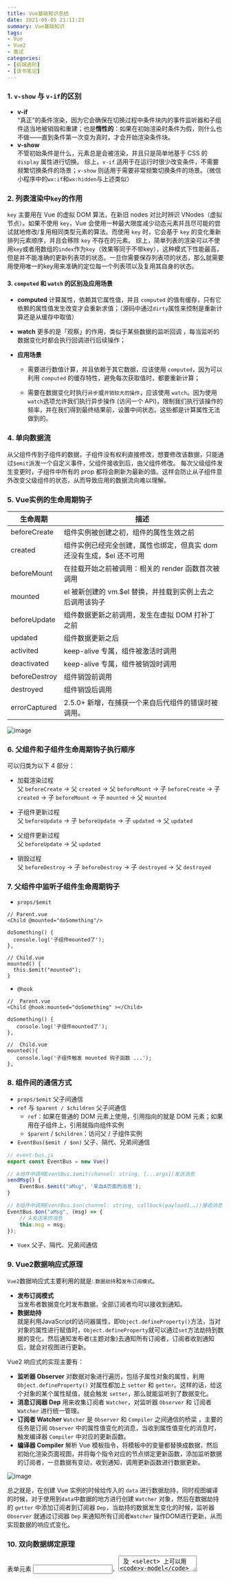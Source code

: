 ```yaml
---
title: Vue基础知识总结
date: 2021-05-05 21:11:23
summary: Vue基础知识
tags:
- Vue
- Vue2
- 面试
categories:
- [前端进阶]
- [读书笔记]
---
```

### 1. `v-show` 与 `v-if`的区别
- **v-if**   
“真正”的条件渲染，因为它会确保在切换过程中条件块内的事件监听器和子组件适当地被销毁和重建；也是**惰性的**：如果在初始渲染时条件为假，则什么也不做——直到条件第一次变为真时，才会开始渲染条件块。
- **v-show**   
不管初始条件是什么，元素总是会被渲染，并且只是简单地基于 CSS 的 `display` 属性进行切换。
综上，`v-if` 适用于在运行时很少改变条件，不需要频繁切换条件的场景；`v-show` 则适用于需要非常频繁切换条件的场景。（微信小程序中的`wx:if`和`wx:hidden`与上述类似）

### 2. 列表渲染中`key`的作用
`key` 主要用在 Vue 的虚拟 DOM 算法，在新旧 nodes 对比时辨识 VNodes（虚拟节点）。如果不使用 `key`，Vue 会使用一种最大限度减少动态元素并且尽可能的尝试就地修改/复用相同类型元素的算法。而使用 `key` 时，它会基于 `key` 的变化重新排列元素顺序，并且会移除 `key` 不存在的元素。
综上，简单列表的渲染可以不使用`key`或者用数组的`index`作为`key`（效果等同于不带key），这种模式下性能最高，但是并不能准确的更新列表项的状态。一旦你需要保存列表项的状态，那么就需要用使用唯一的key用来准确的定位每一个列表项以及复用其自身的状态。

#### 3. `computed` 和 `watch` 的区别及应用场景
- **computed**
计算属性，依赖其它属性值，并且 `computed` 的值有缓存，只有它依赖的属性值发生改变才会重新求值；（源码中通过`dirty`属性来控制是重新计算还是从缓存中取值）
- **watch**
更多的是「观察」的作用，类似于某些数据的监听回调 ，每当监听的数据变化时都会执行回调进行后续操作；  

- **应用场景**  
  - 需要进行数值计算，并且依赖于其它数据，应该使用 `computed`，因为可以利用 `computed` 的缓存特性，避免每次获取值时，都要重新计算；

  - 需要在数据变化时执行`异步`或`开销较大的操作`，应该使用 `watch`。因为使用`watch`选项允许我们执行异步操作 (访问一个 API)，限制我们执行该操作的频率，并在我们得到最终结果前，设置中间状态。这些都是计算属性无法做到的。

### 4. 单向数据流
从父组件传到子组件的数据，子组件没有权利直接修改，想要修改该数据，只能通过`$emit`派发一个自定义事件，父组件接收到后，由父组件修改。
每次父级组件发生变更时，子组件中所有的 prop 都将会刷新为最新的值。这样会防止从子组件意外改变父级组件的状态，从而导致应用的数据流向难以理解。

### 5. Vue实例的生命周期钩子

生命周期 | 描述
---|---
beforeCreate | 组件实例被创建之初，组件的属性生效之前
created | 组件实例已经完全创建，属性也绑定，但真实 dom 还没有生成，$el 还不可用
beforeMount | 在挂载开始之前被调用：相关的 render 函数首次被调用
mounted | el 被新创建的 vm.$el 替换，并挂载到实例上去之后调用该钩子
beforeUpdate | 组件数据更新之前调用，发生在虚拟 DOM 打补丁之前
updated | 组件数据更新之后
activited | keep-alive 专属，组件被激活时调用
deactivated | keep-alive 专属，组件被销毁时调用
beforeDestroy | 组件销毁前调用
destroyed | 组件销毁后调用
errorCaptured | 2.5.0+ 新增，在捕获一个来自后代组件的错误时被调用。

![image](https://note.youdao.com/yws/api/personal/file/2BC932EC07A94D708B48933FFCF56131?method=download&shareKey=72ed2942cb733bfd27d2d039a1739544)

### 6. 父组件和子组件生命周期钩子执行顺序
可以归类为以下 4 部分：

- 加载渲染过程  
父 `beforeCreate` -> 父 `created` -> 父 `beforeMount` -> 子 `beforeCreate` -> 子 `created` -> 子 `beforeMount` -> 子 `mounted` -> 父 `mounted`


- 子组件更新过程  
父 `beforeUpdate` -> 子 `beforeUpdate` -> 子 `updated` -> 父 `updated`


- 父组件更新过程  
父 `beforeUpdate` -> 父 `updated`


- 销毁过程  
父 `beforeDestroy` -> 子 `beforeDestroy` -> 子 `destroyed` -> 父 `destroyed`

### 7. 父组件中监听子组件生命周期钩子
- `props/$emit`
```vue
// Parent.vue
<Child @mounted="doSomething"/>

doSomething() {
  console.log('子组件mounted了');
},
    
// Child.vue
mounted() {
  this.$emit("mounted");
}
```

- `@hook`
```vue
//  Parent.vue
<Child @hook:mounted="doSomething" ></Child>

doSomething() {
   console.log('子组件mounted了');
},
    
//  Child.vue
mounted(){
   console.log('子组件触发 mounted 钩子函数 ...');
},  
```

### 8. 组件间的通信方式
- `props/$emit` 父子间通信
- `ref` 与 `$parent / $children` 父子间通信
  - `ref`：如果在普通的 DOM 元素上使用，引用指向的就是 DOM 元素；如果用在子组件上，引用就指向组件实例
  - `$parent` / `$children`：访问父 / 子组件实例  
- `EventBus($emit / $on)` 父子、隔代、兄弟间通信
```js
// event-bus.js
export const EventBus = new Vue()

// A组件中调用EventBus.$emit(channel: string, [...args])发送消息
sendMsg() {
    EventBus.$emit("aMsg", '来自A页面的消息');
}

// B组件中调用EventBus.$on(channel: string, callback(payload1,…))接收消息
EventBus.$on("aMsg", (msg) => {
    // A发送来的消息
    this.msg = msg;
});
```
- `Vuex` 父子、隔代、兄弟间通信


### 9. Vue2数据响应式原理
`Vue2`数据响应式主要利用的就是: `数据劫持`和`发布订阅模式`。
- **发布订阅模式**  
当发布者数据变化时发布数据，全部订阅者均可以接收到通知。
- **数据劫持**  
就是利用JavaScript的访问器属性，即`Object.defineProperty()`方法，当对对象的属性进行赋值时，`Object.defineProperty`就可以通过`set`方法劫持到数据的变化，然后通知发布者(主题对象)去通知所有订阅者，订阅者收到通知后，就会对视图进行更新。  

Vue2 响应式的实现主要有：
- **监听器 Observer**
对数据对象进行遍历，包括子属性对象的属性，利用 `Object.defineProperty()` 对属性都加上 `setter` 和 `getter`。这样的话，给这个对象的某个属性赋值，就会触发 `setter`，那么就能监听到了数据变化。
- **消息订阅器 Dep**
用来收集订阅者 `Watcher`，对监听器 `Observer` 和 订阅者 `Watcher` 进行统一管理。
- **订阅者 Watcher**
`Watcher` 是 `Observer` 和 `Compiler` 之间通信的桥梁 ，主要的任务是订阅 `Observer` 中的属性值变化的消息，当收到属性值变化的消息时，触发编译器 `Compiler` 中对应的更新函数。
- **编译器 Compiler**
解析 Vue 模板指令，将模板中的变量都替换成数据，然后初始化渲染页面视图，并将每个指令对应的节点绑定更新函数，添加监听数据的订阅者，一旦数据有变动，收到通知，调用更新函数进行数据更新。

![image](https://note.youdao.com/yws/api/personal/file/WEB04c43c43cde70438811ebae027344add?method=download&shareKey=ac2f89c46ce2638c34dc2e069ba7dc9d)

总之就是，在创建 Vue 实例的时候给传入的 `data` 进行数据劫持，同时视图编译的时候，对于使用到`data`中数据的地方进行创建 `Watcher` 对象，然后在数据劫持的 `getter` 中添加订阅者到订阅器 `Dep`，当劫持的数据发生变化的时候，监听器 `Observer` 就通过订阅器 `Dep` 来通知所有订阅者`Watcher` 操作DOM进行更新，从而实现数据的响应式变化。

### 10. 双向数据绑定原理
表单元素 <input>、<textarea> 及 <select> 上可以用 `v-model` 指令创建双向数据绑定，当进行表单输入或选择的时候，通过`v-model`绑定的值会同步修改。
`v-model` 在内部为不同的输入元素使用不同的 `property` 并抛出不同的事件：

- `text` 和 `textarea` 元素使用 `value` property 和 `input` 事件；
- `checkbox` 和 `radio` 使用 `checked` property 和 `change` 事件；
- `select` 字段将 `value` 作为 prop 并将 `change` 作为事件。

### 10. Vue3的响应式和Vue2的区别
Vue3的响应式不再通过`Object.defineProperty()`来对数据进行劫持，而是通过`Proxy`代理实现数据的变化监听。
主要区别：
1. `Proxy`是对整个对象的代理，而`Object.defineProperty`只能代理某个属性。
2. 对象上新增属性，`Proxy`可以监听到，`Object.defineProperty`不能。
3. 数组新增元素，`Proxy`可以监听到，`Object.defineProperty`不能。
4. 若对象内部属性要全部递归代理，`Proxy`可以只在调用的时候递归，而`Object.definePropery`需要一次完成所有递归，性能比Proxy差。
5. `Proxy`在ie浏览器上存在兼容问题


### 11. data为何是一个函数而非对象
因为组件可能被用来创建多个实例。如果data仍然是一个纯粹的对象，则所有的实例将共享引用同一个数据对象！通过提供 `data` 函数，每次创建一个新实例后，我们能够调用 `data` 函数，从而返回初始数据的一个全新副本数据对象，这样就保证了每个组件的data独立性。

### 12. 虚拟DOM `diff` 算法
- 特点：    
  - 比较只会在同层级进行, 不会跨层级比较。
  - 在 `diff` 比较的过程中，循环从两边向中间收拢。

- 流程
1. 首先会对新老 `VNode` 的开始和结束位置进行标记：`oldStartIdx`、`oldEndIdx`、`newStartIdx`、`newEndIdx`。
2. 进入到的 `while` 循环处理中，这里是 `diff` 算法的核心流程，分情况进行了新老节点的比较并移动对应的 `VNode` 节点。`while` 循环的退出条件是直到老节点或者新节点的开始位置大于结束位置。  
`while` 循环中的处理逻辑，循环过程中首先对新老 `VNode` 节点的头尾进行比较，寻找相同节点，如果有相同节点满足 `sameVnode`（可以复用的相同节点） 则直接进行 `patchVnode` (该方法进行节点复用处理)，并且根据具体情形，移动新老节点的 `VNode` 索引，以便进入下一次循环处理，一共有 `2 * 2 = 4` 种情形。
   - **情形一**：当新老 `VNode` 节点的 `start` 满足 `sameVNode` 时，直接 `patchVNode` 即可，同时新老 `VNode` 节点的开始索引都加 1。
   - **情形二**：当新老 `VNode` 节点的 `end` 满足 `sameVNode` 时，同样直接 `patchVNode` 即可，同时新老 `VNode` 节点的结束索引都减 1。
   - **情形三**：当老 `VNode` 节点的 `start` 和新 `VNode` 节点的 `end` 满足 `sameVnode` 时，这说明这次数据更新后 `oldStartVNode` 已经跑到了 `oldEndVNode` 后面去了。这时候在 `patchVNode` 后，还需要将当前真实 `dom` 节点移动到 `oldEndVNode` 的后面，同时老 `VNode` 节点开始索引`加1`，新 `VNode` 节点的结束索引`减1`。
   - **情形四**：当老 `VNode` 节点的 `end` 和新 `VNode` 节点的 `start` 满足 `sameVnode` 时，这说明这次数据更新后 `oldEndVNode` 跑到了 `oldStartVNode` 的前面去了。这时候在 `patchVNode` 后，还需要将当前真实 `dom` 节点移动到 `oldStartVNode` 的前面，同时老 `VNode` 节点结束索引`减1`，新 `VNode` 节点的开始索引`加 1`。  
   如果都不满足以上四种情形，那说明没有相同的节点可以复用。于是则通过查找事先建立好的以旧的 `VNode` 为 `key` 值，对应 `index` 序列为 `value` 值的哈希表。从这个哈希表中找到与 `newStartVnode` 一致 `key` 的旧的 `VNode` 节点，如果两者满足 `sameVnode` 的条件，在进行 `patchVnode` 的同时会将这个真实 `dom` 移动到 `oldStartVnode` 对应的真实 `dom` 的前面；如果没有找到，则说明当前索引下的新的 `VNode` 节点在旧的 `VNode` 队列中不存在，无法进行节点的复用，那么就只能调用 `createElm` 创建一个新的 `dom` 节点放到当前 `newStartIdx` 的位置。
3. 当 `while` 循环结束后，根据新老节点的数目不同，做相应的节点添加或者删除。若新节点数目大于老节点则需要把多出来的节点创建出来加入到真实 `dom` 中，反之若老节点数目大于新节点则需要把多出来的老节点从真实 `dom` 中删除。至此整个 diff 过程就已经全部完成了。


### 13. `$nextTick`原理
> Vue 在更新 DOM 时是异步执行的。只要侦听到数据变化，Vue 将开启一个队列，并缓冲在同一事件循环中发生的所有数据变更。如果同一个 watcher 被多次触发，只会被推入到队列中一次。这种在缓冲时去除重复数据对于避免不必要的计算和 DOM 操作是非常重要的。然后，在下一个的事件循环“tick”中，Vue 刷新队列并执行实际 (已去重的) 工作。Vue 在内部对异步队列尝试使用原生的 Promise.then、MutationObserver 和 setImmediate，如果执行环境不支持，则会采用 setTimeout(fn, 0) 代替。

`$nextTick`的实现本质上就是将某个任务依次尝试使用`Promise.then`、`MutationObserver`和`setImmediate`、`setTimeout`进行处理，前两个方法会将任务放到微任务队列，后两个方法会将任务放到宏任务队列，无论是微任务还是宏任务，该任务都是在DOM更新之后执行的，这样就实现了DOM更新之后再去执行特定任务。

### 14. 数组和对象的变化检测
Vue对数组的7个方法`push`、`pop`、`shift`、`unshift`、`splice`、`sort`、`reverse`实现了响应式，对对象已有属性也是实现了响应式的。但是由于 Vue 会在初始化实例时对 `property` 执行 `getter/setter` 转化，所以 `property` 必须在 `data` 对象上存在才能让 `Vue` 将它转换为响应式的。这导致了以下情况：
- Vue 无法检测对象属性的添加或移除。
- Vue 不能检测以下情况数组的变动：
  - 利用索引直接设置一个数组项时，例如：`vm.items[indexOfItem] = newValue`（其实对于已有元素是可以实现的，但是由于性能问题没有实现）
  - 修改数组的长度时，例如：`vm.items.length = newLength`

出现以上问题可以使用`$set`方法进行响应式处理。

### 15. 项目中做过的优化
- 编码优化
  - 尽量不要将所有的数据都放在 `data` 中，`data`中的数据都会增加 `getter` 和 `setter`，会收集对应的 `watcher`
  - vue 在 `v-for` 时给每项元素绑定事件尽量用事件代理（事件处理绑定在父元素上，而非子元素上）
  - 拆分组件( 提高复用性、增加代码的可维护性,减少不必要的渲染 )
  - `v-if` 当值为 `false` 时内部指令不会执行，具有阻断功能，很多情况下使用`v-if`替代`v-show`
  - 合理使用路由懒加载、异步组件
  - 对于一个巨大的对象或数组数据，如果确信该数据不会修改，使用`Object.freeze`冻结数据，该数据不会被vue监听，能大幅提升性能。
- 用户体验
  - `app-skeleton` 骨架屏
  - `PWA` 与 `Service worker`实现离线访问和后台同步
- 加载性能优化
  - 第三方模块按需导入 ( babel-plugin-component )
  - 滚动到可视区域动态加载 ( https://tangbc.github.io/vue-virtual-scroll-list )
  - 图片懒加载 (https://github.com/hilongjw/vue-lazyload.git)
- SEO 优化
  - 预渲染插件 prerender-spa-plugin
  - 服务端渲染 ssr
- 打包优化
  - 使用 cdn 的方式加载第三方模块
  - 多线程打包 happypack、parallel-webpack
  - 控制包文件大小（tree shaking / splitChunksPlugin）
  - 使用DllPlugin提高打包速度
- 缓存/压缩
  - 客户端缓存/服务端缓存
  - 服务端gzip压缩